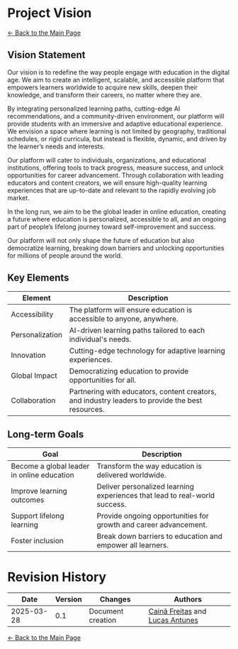 
# Project Vision

[← Back to the Main Page](../../index.md)

## Vision Statement

Our vision is to redefine the way people engage with education in the digital age. We aim to create an intelligent, scalable, and accessible platform that empowers learners worldwide to acquire new skills, deepen their knowledge, and transform their careers, no matter where they are.

By integrating personalized learning paths, cutting-edge AI recommendations, and a community-driven environment, our platform will provide students with an immersive and adaptive educational experience. We envision a space where learning is not limited by geography, traditional schedules, or rigid curricula, but instead is flexible, dynamic, and driven by the learner’s needs and interests.

Our platform will cater to individuals, organizations, and educational institutions, offering tools to track progress, measure success, and unlock opportunities for career advancement. Through collaboration with leading educators and content creators, we will ensure high-quality learning experiences that are up-to-date and relevant to the rapidly evolving job market.

In the long run, we aim to be the global leader in online education, creating a future where education is personalized, accessible to all, and an ongoing part of people’s lifelong journey toward self-improvement and success.

Our platform will not only shape the future of education but also democratize learning, breaking down barriers and unlocking opportunities for millions of people around the world.

## Key Elements

| Element         | Description                                                                                      |
| --------------- | ------------------------------------------------------------------------------------------------ |
| Accessibility   | The platform will ensure education is accessible to anyone, anywhere.                            |
| Personalization | AI-driven learning paths tailored to each individual's needs.                                    |
| Innovation      | Cutting-edge technology for adaptive learning experiences.                                       |
| Global Impact   | Democratizing education to provide opportunities for all.                                        |
| Collaboration   | Partnering with educators, content creators, and industry leaders to provide the best resources. |

## Long-term Goals

| Goal                                       | Description                                                                |
| ------------------------------------------ | -------------------------------------------------------------------------- |
| Become a global leader in online education | Transform the way education is delivered worldwide.                        |
| Improve learning outcomes                  | Deliver personalized learning experiences that lead to real-world success. |
| Support lifelong learning                  | Provide ongoing opportunities for growth and career advancement.           |
| Foster inclusion                           | Break down barriers to education and empower all learners.                 |

# Revision History

| Date       | Version | Changes                           | Authors |
| ---------- | ------- | --------------------------------- | ------- |
| 2025-03-28 | 0.1     | Document creation                 | [Cainã Freitas](https://github.com/freitasc) and [Lucas Antunes](https://github.com/LucasGSAntunes)        |

[← Back to the Main Page](../../index.md)
